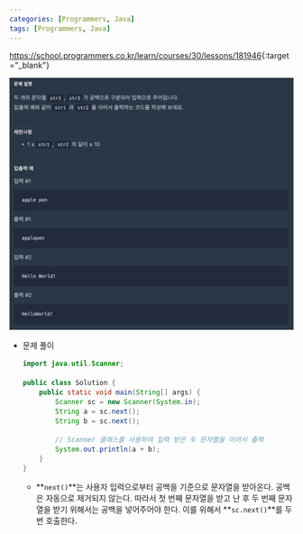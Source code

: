 ```yaml
---
categories: [Programmers, Java]
tags: [Programmers, Java] 
---
```


<https://school.programmers.co.kr/learn/courses/30/lessons/181946>{:target="_blank"}

![문제](/assets/img/programmers/java/%EB%AC%B8%EC%9E%90%EC%97%B4_%EB%B6%99%EC%97%AC%EC%84%9C_%EC%B6%9C%EB%A0%A5%ED%95%98%EA%B8%B0.png)

- 문제 풀이
    
    ```java
    import java.util.Scanner;
    
    public class Solution {
        public static void main(String[] args) {
            Scanner sc = new Scanner(System.in);
            String a = sc.next();
            String b = sc.next();
    
            // Scanner 클래스를 사용하여 입력 받은 두 문자열을 이어서 출력
            System.out.println(a + b);
        }
    }
    ```
    
    - **`next()`**는 사용자 입력으로부터 공백을 기준으로 문자열을 받아온다. 공백은 자동으로 제거되지 않는다.  따라서 첫 번째 문자열을 받고 난 후 두 번째 문자열을 받기 위해서는 공백을 넣어주어야 한다. 이를 위해서 **`sc.next()`**를 두 번 호출한다.

